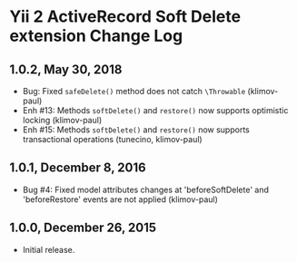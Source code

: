 Yii 2 ActiveRecord Soft Delete extension Change Log
===================================================

1.0.2, May 30, 2018
-------------------

- Bug: Fixed `safeDelete()` method does not catch `\Throwable` (klimov-paul)
- Enh #13: Methods `softDelete()` and `restore()` now supports optimistic locking (klimov-paul)
- Enh #15: Methods `softDelete()` and `restore()` now supports transactional operations (tunecino, klimov-paul)


1.0.1, December 8, 2016
-----------------------

- Bug #4: Fixed model attributes changes at 'beforeSoftDelete' and 'beforeRestore' events are not applied (klimov-paul)


1.0.0, December 26, 2015
------------------------

- Initial release.
